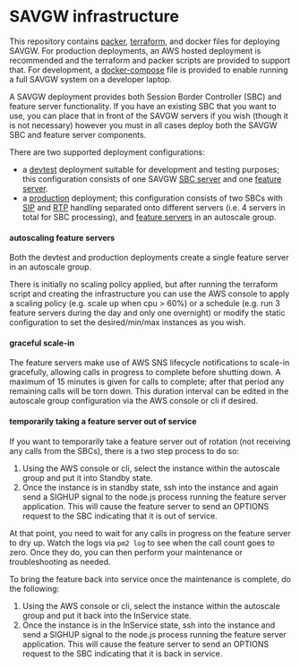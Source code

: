 # SAVGW infrastructure

This repository contains [packer](packer.io), [terraform](terraform.io), and docker files for deploying SAVGW.  For production deployments, an AWS hosted deployment is recommended and the terraform and packer scripts are provided to support that.  For development, a [docker-compose](docker/) file is provided to enable running a full SAVGW system on a developer laptop.

A SAVGW deployment provides both Session Border Controller (SBC) and feature server functionality.  If you have an existing SBC that you want to use, you can place that in front of the SAVGW servers if you wish (though it is not necessary) however you must in all cases deploy both the SAVGW SBC and feature server components.

There are two supported deployment configurations:

- a [devtest](./terraform/SAVGW-small) deployment suitable for development and testing purposes; this configuration consists of one SAVGW [SBC server](./packer/SAVGW-sbc-sip-rtp) and one [feature server](./packer/SAVGW-feature-server).
- a [production](./terraform/SAVGW-standard) deployment; this configuration consists of two SBCs with [SIP](./packer/SAVGW-sbc-sip) and [RTP](./packer/SAVGW-sbc-rtp) handling separated onto different servers (i.e. 4 servers in total for SBC processing), and [feature servers](./packer/SAVGW-feature-server) in an autoscale group.

#### autoscaling feature servers
Both the devtest and production deployments create a single feature server in an autoscale group.

There is initially no scaling policy applied, but after running the terraform script and creating the infrastructure you can use the AWS console to apply a scaling policy (e.g. scale up when cpu > 60%) or a schedule (e.g. run 3 feature servers during the day and only one overnight) or modify the static configuration to set the desired/min/max instances as you wish.

#### graceful scale-in
The feature servers make use of AWS SNS lifecycle notifications to scale-in gracefully, allowing calls in progress to complete before shutting down.  A maximum of 15 minutes is given for calls to complete; after that period any remaining calls will be torn down.  This duration interval can be edited in the autoscale group configuration via the AWS console or cli if desired.

#### temporarily taking a feature server out of service
If you want to temporarily take a feature server out of rotation (not receiving any calls from the SBCs), there is a two step process to do so:

1. Using the AWS console or cli, select the instance within the autoscale group and put it into Standby state.
2. Once the instance is in standby state, ssh into the instance and again send a SIGHUP signal to the node.js process running the feature server application.  This will cause the feature server to send an OPTIONS request to the SBC indicating that it is out of service.

At that point, you need to wait for any calls in progress on the feature server to dry up.  Watch the logs via `pm2 log` to see when the call count goes to zero.  Once they do, you can then perform your maintenance or troubleshooting as needed.

To bring the feature back into service once the maintenance is complete, do the following:

1. Using the AWS console or cli, select the instance within the autoscale group and put it back into the InService state.
2. Once the instance is in the InService state, ssh into the instance and send a SIGHUP signal to the node.js process running the feature server application.  This will cause the feature server to send an OPTIONS request to the SBC indicating that it is back in service.

